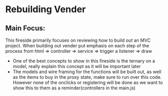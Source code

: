 # Rebuilding Vender

## Main Focus:
<p> This fireside primarily focuses on reviewing how to build out an MVC project. When building out vender put emphasis on each step of the process from html => controller => service => trigger a listener => draw </p>

<ul>
<li> One of the best concepts to show in this fireside is the ternary on a model, really explain this concept as it will be important later
<br>
<li> The models and wire framing for the functions will be built out, as well as the items to buy in the proxy state, make sure to run over this code. However none of the onclicks or registering will be done as we want to show this to them as a reminder(controllers in the main.js)
</ul>